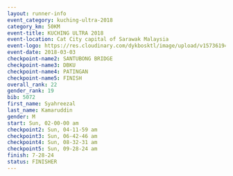 ```yaml
---
layout: runner-info 
event_category: kuching-ultra-2018 
category_km: 50KM 
event-title: KUCHING ULTRA 2018 
event-location: Cat City capital of Sarawak Malaysia 
event-logo: https://res.cloudinary.com/dykbosktl/image/upload/v1573619473/Logo/kuching-ultra-2018-logo_tlpvm5.png 
event-date: 2018-03-03 
checkpoint-name2: SANTUBONG BRIDGE 
checkpoint-name3: DBKU 
checkpoint-name4: PATINGAN 
checkpoint-name5: FINISH 
overall_rank: 22
gender_rank: 19
bib: 5072
first_name: Syahreezal
last_name: Kamaruddin
gender: M
start: Sun, 02-00-00 am
checkpoint2: Sun, 04-11-59 am
checkpoint3: Sun, 06-42-46 am
checkpoint4: Sun, 08-32-31 am
checkpoint5: Sun, 09-28-24 am
finish: 7-28-24
status: FINISHER
---
```

